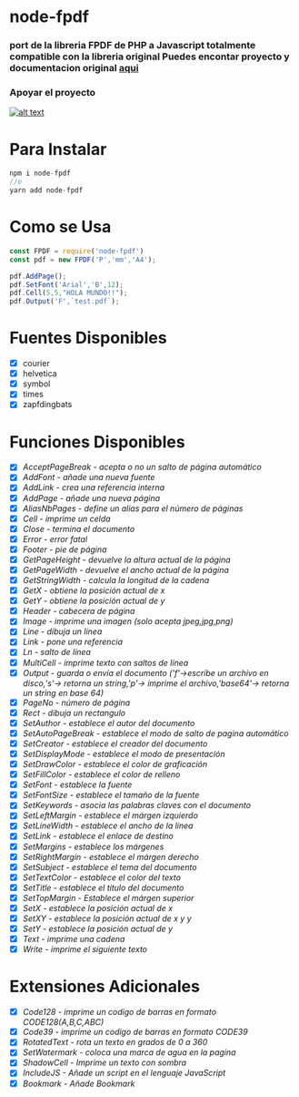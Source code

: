# node-fpdf
### port de la libreria FPDF de PHP a Javascript totalmente compatible con la libreria original Puedes encontar  proyecto y documentacion original [aqui](http://www.fpdf.org/)
### **Apoyar el proyecto**
[![alt text](https://www.paypalobjects.com/es_XC/MX/i/btn/btn_donateCC_LG.gif)](https://www.paypal.com/cgi-bin/webscr?cmd=_s-xclick&hosted_button_id=HJT3RJKJ44EWQ&source=url
)
# Para Instalar
```javascript 
npm i node-fpdf 
//o
yarn add node-fpdf
````
# Como se Usa
```javascript 
const FPDF = require('node-fpdf')
const pdf = new FPDF('P','mm','A4');

pdf.AddPage();
pdf.SetFont('Arial','B',12);
pdf.Cell(5,5,"HOLA MUNDO!!");
pdf.Output('F',`test.pdf`);
```` 
# **Fuentes Disponibles**
- [x] courier
- [x] helvetica
- [x] symbol
- [x] times
- [x] zapfdingbats

# **Funciones Disponibles**
- [x] *AcceptPageBreak - acepta o no un salto de página automático*
- [x] *AddFont - añade una nueva fuente*
- [x] *AddLink - crea una referencia interna*
- [x] *AddPage - añade una nueva página*
- [x] *AliasNbPages - define un alias para el número de páginas*
- [x] *Cell - imprime un celda*
- [x] *Close - termina el documento*
- [x] *Error - error fatal*
- [x] *Footer - pie de página*
- [x] *GetPageHeight - devuelve la altura actual de la página*
- [x] *GetPageWidth - devuelve el ancho actual de la página*
- [x] *GetStringWidth - calcula la longitud de la cadena*
- [x] *GetX - obtiene la posición actual de x*
- [x] *GetY - obtiene la posición actual de y*
- [x] *Header - cabecera de página*
- [x] *Image - imprime una imagen (solo acepta jpeg,jpg,png)*
- [x] *Line - dibuja un línea*
- [x] *Link - pone una referencia*
- [x] *Ln - salto de línea*
- [x] *MultiCell - imprime texto con saltos de línea*
- [x] *Output - guarda o envía el documento ('f'->escribe un archivo en disco,'s'-> retorna un string,'p'-> imprime el archivo,'base64'-> retorna un string en base 64)*
- [x] *PageNo - número de página*
- [x] *Rect - dibuja un rectangulo*
- [x] *SetAuthor - establece el autor del documento*
- [x] *SetAutoPageBreak - establece el modo de salto de pagina automático*
- [x] *SetCreator - establece el creador del documento*
- [x] *SetDisplayMode - establece el modo de presentación*
- [x] *SetDrawColor - establece el color de graficación*
- [x] *SetFillColor - establece el color de relleno*
- [x] *SetFont - establece la fuente*
- [x] *SetFontSize - establece el tamaño de la fuente*
- [x] *SetKeywords - asocia las palabras claves con el documento*
- [x] *SetLeftMargin - establece el márgen izquierdo*
- [x] *SetLineWidth - establece el ancho de la línea*
- [x] *SetLink - establece el enlace de destino*
- [x] *SetMargins - establece los márgenes*
- [x] *SetRightMargin - establece el márgen derecho*
- [x] *SetSubject - establece el tema del documento*
- [x] *SetTextColor - establece el color del texto*
- [x] *SetTitle - establece el título del documento*
- [x] *SetTopMargin - Establece el márgen superior*
- [x] *SetX - establece la posición actual de x*
- [x] *SetXY - establece la posición actual de x y y*
- [x] *SetY - establece la posición actual de y*
- [x] *Text - imprime una cadena*
- [x] *Write - imprime el siguiente texto*

# **Extensiones Adicionales**
- [x] *Code128 - imprime un codigo de barras en formato CODE128(A,B,C,ABC)*
- [x] *Code39 - imprime un codigo de barras en formato CODE39*
- [x] *RotatedText - rota un texto en grados de 0 a 360*
- [x] *SetWatermark - coloca una marca de agua en la pagina*
- [x] *ShadowCell - Imprime un texto con sombra*
- [x] *IncludeJS - Añade un script en el lenguaje JavaScript*
- [x] *Bookmark -  Añade Bookmark*
